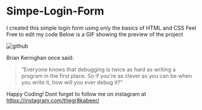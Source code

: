 # Simpe-Login-Form
I created this simple login form using only the basics of HTML and CSS
Feel Free to edit my code
Below is a GIF showing the preview of the project
  
  ![github](https://user-images.githubusercontent.com/64730390/86087246-2d4fa100-babd-11ea-8096-83b20d79fd2f.gif)

Brian Kernighan once said:
>“Everyone knows that debugging is twice as hard as writing a program in the first place. So if you're as clever as you can be when you write it, how will you ever debug it?”

Happy Coding!
Dont forget to follow me on instagram at https://instagram.com/thegr8kabeer/
